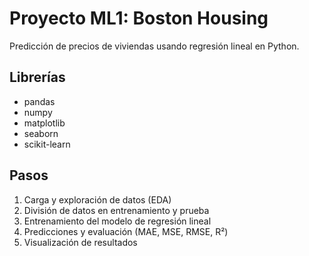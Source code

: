 # Proyecto ML1: Boston Housing

Predicción de precios de viviendas usando regresión lineal en Python.

## Librerías
- pandas
- numpy
- matplotlib
- seaborn
- scikit-learn

## Pasos
1. Carga y exploración de datos (EDA)
2. División de datos en entrenamiento y prueba
3. Entrenamiento del modelo de regresión lineal
4. Predicciones y evaluación (MAE, MSE, RMSE, R²)
5. Visualización de resultados
